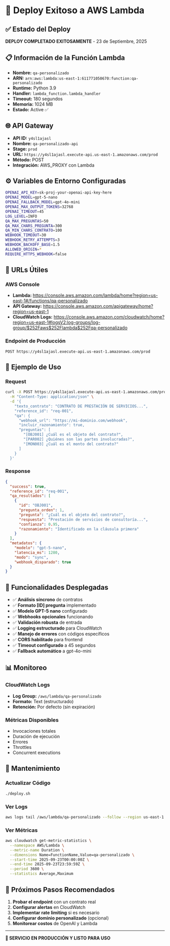 # 🎉 Deploy Exitoso a AWS Lambda

## ✅ Estado del Deploy

**DEPLOY COMPLETADO EXITOSAMENTE** - 23 de Septiembre, 2025

## 📋 Información de la Función Lambda

- **Nombre:** `qa-personalizado`
- **ARN:** `arn:aws:lambda:us-east-1:611771050670:function:qa-personalizado`
- **Runtime:** Python 3.9
- **Handler:** `lambda_function.lambda_handler`
- **Timeout:** 180 segundos
- **Memoria:** 1024 MB
- **Estado:** Active ✅

## 🌐 API Gateway

- **API ID:** `y4sl1ajasl`
- **Nombre:** `qa-personalizado-api`
- **Stage:** `prod`
- **URL:** `https://y4sl1ajasl.execute-api.us-east-1.amazonaws.com/prod`
- **Método:** POST
- **Integración:** AWS_PROXY con Lambda

## ⚙️ Variables de Entorno Configuradas

```bash
OPENAI_API_KEY=sk-proj-your-openai-api-key-here
OPENAI_MODEL=gpt-5-nano
OPENAI_FALLBACK_MODEL=gpt-4o-mini
OPENAI_MAX_OUTPUT_TOKENS=32768
OPENAI_TIMEOUT=45
LOG_LEVEL=INFO
QA_MAX_PREGUNTAS=50
QA_MAX_CHARS_PREGUNTA=300
QA_MIN_CHARS_CONTRATO=100
WEBHOOK_TIMEOUT=30
WEBHOOK_RETRY_ATTEMPTS=3
WEBHOOK_BACKOFF_BASE=1.5
ALLOWED_ORIGIN=*
REQUIRE_HTTPS_WEBHOOK=false
```

## 🔗 URLs Útiles

### AWS Console
- **Lambda:** https://console.aws.amazon.com/lambda/home?region=us-east-1#/functions/qa-personalizado
- **API Gateway:** https://console.aws.amazon.com/apigateway/home?region=us-east-1
- **CloudWatch Logs:** https://console.aws.amazon.com/cloudwatch/home?region=us-east-1#logsV2:log-groups/log-group/$252Faws$252Flambda$252Fqa-personalizado

### Endpoint de Producción
```
POST https://y4sl1ajasl.execute-api.us-east-1.amazonaws.com/prod
```

## 📝 Ejemplo de Uso

### Request
```bash
curl -X POST https://y4sl1ajasl.execute-api.us-east-1.amazonaws.com/prod \
  -H "Content-Type: application/json" \
  -d '{
    "texto_contrato": "CONTRATO DE PRESTACIÓN DE SERVICIOS...",
    "reference_id": "req-001",
    "qa": {
      "webhook_url": "https://mi-dominio.com/webhook",
      "incluir_razonamiento": true,
      "preguntas": [
        "[OBJ001] ¿Cuál es el objeto del contrato?",
        "[PAR002] ¿Quiénes son las partes involucradas?",
        "[MON003] ¿Cuál es el monto del contrato?"
      ]
    }
  }'
```

### Response
```json
{
  "success": true,
  "reference_id": "req-001",
  "qa_resultados": [
    {
      "id": "OBJ001",
      "pregunta_orden": 1,
      "pregunta": "¿Cuál es el objeto del contrato?",
      "respuesta": "Prestación de servicios de consultoría...",
      "confianza": 0.95,
      "razonamiento": "Identificado en la cláusula primera"
    }
  ],
  "metadatos": {
    "modelo": "gpt-5-nano",
    "latencia_ms": 1280,
    "modo": "sync",
    "webhook_disparado": true
  }
}
```

## 🚀 Funcionalidades Desplegadas

- ✅ **Análisis síncrono** de contratos
- ✅ **Formato [ID] pregunta** implementado
- ✅ **Modelo GPT-5 nano** configurado
- ✅ **Webhooks opcionales** funcionando
- ✅ **Validación robusta** de entrada
- ✅ **Logging estructurado** para CloudWatch
- ✅ **Manejo de errores** con códigos específicos
- ✅ **CORS habilitado** para frontend
- ✅ **Timeout configurado** a 45 segundos
- ✅ **Fallback automático** a gpt-4o-mini

## 📊 Monitoreo

### CloudWatch Logs
- **Log Group:** `/aws/lambda/qa-personalizado`
- **Formato:** Text (estructurado)
- **Retención:** Por defecto (sin expiración)

### Métricas Disponibles
- Invocaciones totales
- Duración de ejecución
- Errores
- Throttles
- Concurrent executions

## 🔧 Mantenimiento

### Actualizar Código
```bash
./deploy.sh
```

### Ver Logs
```bash
aws logs tail /aws/lambda/qa-personalizado --follow --region us-east-1
```

### Ver Métricas
```bash
aws cloudwatch get-metric-statistics \
  --namespace AWS/Lambda \
  --metric-name Duration \
  --dimensions Name=FunctionName,Value=qa-personalizado \
  --start-time 2025-09-23T00:00:00Z \
  --end-time 2025-09-23T23:59:59Z \
  --period 3600 \
  --statistics Average,Maximum
```

## 🎯 Próximos Pasos Recomendados

1. **Probar el endpoint** con un contrato real
2. **Configurar alertas** en CloudWatch
3. **Implementar rate limiting** si es necesario
4. **Configurar dominio personalizado** (opcional)
5. **Monitorear costos** de OpenAI y Lambda

---

**🚀 SERVICIO EN PRODUCCIÓN Y LISTO PARA USO**
